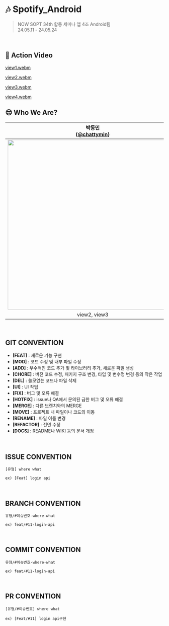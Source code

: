 # 🎶 Spotify_Android
> NOW SOPT 34th 합동 세미나 앱 4조 Android팀 <br>
24.05.11 - 24.05.24
<br>

## 🎥 Action Video
[view1.webm](https://github.com/NOW-SOPT-APP9-SPOTIFY/Spotify_Android/assets/52882799/9c13533d-e610-41e0-8bac-c864f9fccdc7)


[view2.webm](https://github.com/NOW-SOPT-APP9-SPOTIFY/Spotify_Android/assets/52882799/1c9e0f45-fdff-4de6-bb94-c785f54d8523)

[view3.webm](https://github.com/NOW-SOPT-APP9-SPOTIFY/Spotify_Android/assets/52882799/facdc2c9-6dd0-4b58-b4f9-8762bff2966d)

[view4.webm](https://github.com/NOW-SOPT-APP9-SPOTIFY/Spotify_Android/assets/52882799/2ed958f2-fba6-4bcf-8edf-f1934b145b55)

## 😎 Who We Are?
| 박동민<br/>([@chattymin](https://github.com/chattymin)) | 손민재<br/>([@SYAAINN](https://github.com/SYAAINN)) | 유정현<br/>([@OliviaYJH](https://github.com/OliviaYJH)) |
| :---: | :---: | :---: |
| <img width="540" src="https://avatars.githubusercontent.com/u/52882799?v=4"/> | <img width="540" src="https://avatars.githubusercontent.com/u/137160756?v=4"/> | <img width="540" src="https://avatars.githubusercontent.com/u/81751105?v=4"/> |
| view2, view3 | view1 | view4 |
<br>

## GIT CONVENTION
- **[FEAT]** : 새로운 기능 구현
- **[MOD]** : 코드 수정 및 내부 파일 수정
- **[ADD]** : 부수적인 코드 추가 및 라이브러리 추가, 새로운 파일 생성
- **[CHORE]** : 버전 코드 수정, 패키지 구조 변경, 타입 및 변수명 변경 등의 작은 작업
- **[DEL]** : 쓸모없는 코드나 파일 삭제
- **[UI]** : UI 작업
- **[FIX]** : 버그 및 오류 해결
- **[HOTFIX]** : issue나 QA에서 문의된 급한 버그 및 오류 해결
- **[MERGE]** : 다른 브랜치와의 MERGE
- **[MOVE]** : 프로젝트 내 파일이나 코드의 이동
- **[RENAME]** : 파일 이름 변경
- **[REFACTOR]** : 전면 수정
- **[DOCS]** : README나 WIKI 등의 문서 개정
<br>

## ISSUE CONVENTION
```
[유형] where what

ex) [Feat] login api
```
<br>

## BRANCH CONVENTION
```
유형/#이슈번호-where-what

ex) feat/#11-login-api
```
<br>

## COMMIT CONVENTION
```
유형/#이슈번호-where-what

ex) feat/#11-login-api
```
<br>

## PR CONVENTION
```
[유형/#이슈번호] where what

ex) [Feat/#11] login api구현
```



